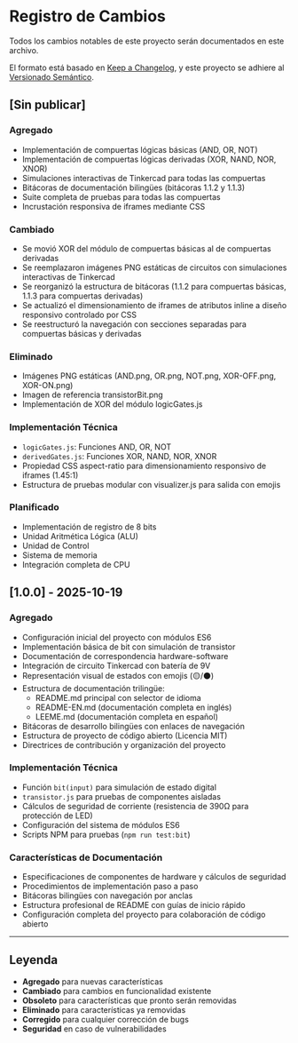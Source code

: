 # Registro de Cambios

Todos los cambios notables de este proyecto serán documentados en este archivo.

El formato está basado en [Keep a Changelog](https://keepachangelog.com/es-ES/1.0.0/),
y este proyecto se adhiere al [Versionado Semántico](https://semver.org/lang/es/).

## [Sin publicar]

### Agregado
- Implementación de compuertas lógicas básicas (AND, OR, NOT)
- Implementación de compuertas lógicas derivadas (XOR, NAND, NOR, XNOR)
- Simulaciones interactivas de Tinkercad para todas las compuertas
- Bitácoras de documentación bilingües (bitácoras 1.1.2 y 1.1.3)
- Suite completa de pruebas para todas las compuertas
- Incrustación responsiva de iframes mediante CSS

### Cambiado
- Se movió XOR del módulo de compuertas básicas al de compuertas derivadas
- Se reemplazaron imágenes PNG estáticas de circuitos con simulaciones interactivas de Tinkercad
- Se reorganizó la estructura de bitácoras (1.1.2 para compuertas básicas, 1.1.3 para compuertas derivadas)
- Se actualizó el dimensionamiento de iframes de atributos inline a diseño responsivo controlado por CSS
- Se reestructuró la navegación con secciones separadas para compuertas básicas y derivadas

### Eliminado
- Imágenes PNG estáticas (AND.png, OR.png, NOT.png, XOR-OFF.png, XOR-ON.png)
- Imagen de referencia transistorBit.png
- Implementación de XOR del módulo logicGates.js

### Implementación Técnica
- `logicGates.js`: Funciones AND, OR, NOT
- `derivedGates.js`: Funciones XOR, NAND, NOR, XNOR
- Propiedad CSS aspect-ratio para dimensionamiento responsivo de iframes (1.45:1)
- Estructura de pruebas modular con visualizer.js para salida con emojis

### Planificado
- Implementación de registro de 8 bits
- Unidad Aritmética Lógica (ALU)
- Unidad de Control
- Sistema de memoria
- Integración completa de CPU

## [1.0.0] - 2025-10-19

### Agregado
- Configuración inicial del proyecto con módulos ES6
- Implementación básica de bit con simulación de transistor
- Documentación de correspondencia hardware-software
- Integración de circuito Tinkercad con batería de 9V
- Representación visual de estados con emojis (🟡/⚫)
- Estructura de documentación trilingüe:
  - README.md principal con selector de idioma
  - README-EN.md (documentación completa en inglés)
  - LEEME.md (documentación completa en español)
- Bitácoras de desarrollo bilingües con enlaces de navegación
- Estructura de proyecto de código abierto (Licencia MIT)
- Directrices de contribución y organización del proyecto

### Implementación Técnica
- Función `bit(input)` para simulación de estado digital
- `transistor.js` para pruebas de componentes aisladas
- Cálculos de seguridad de corriente (resistencia de 390Ω para protección de LED)
- Configuración del sistema de módulos ES6
- Scripts NPM para pruebas (`npm run test:bit`)

### Características de Documentación
- Especificaciones de componentes de hardware y cálculos de seguridad
- Procedimientos de implementación paso a paso
- Bitácoras bilingües con navegación por anclas
- Estructura profesional de README con guías de inicio rápido
- Configuración completa del proyecto para colaboración de código abierto

---

## Leyenda
- **Agregado** para nuevas características
- **Cambiado** para cambios en funcionalidad existente
- **Obsoleto** para características que pronto serán removidas
- **Eliminado** para características ya removidas
- **Corregido** para cualquier corrección de bugs
- **Seguridad** en caso de vulnerabilidades
